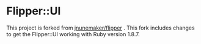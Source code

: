 # Flipper::UI

This project is forked from [jnunemaker/flipper](https://github.com/jnunemaker/flipper-ui) .
This fork includes changes to get the Flipper::UI working with Ruby version 1.8.7.
